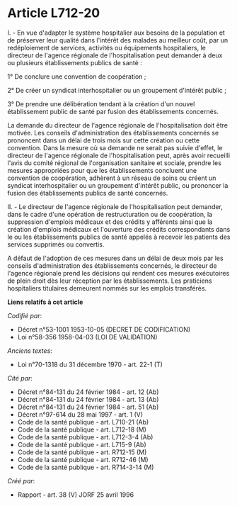 # Article L712-20

I. - En vue d'adapter le système hospitalier aux besoins de la population et de préserver leur qualité dans l'intérêt des
malades au meilleur coût, par un redéploiement de services, activités ou équipements hospitaliers, le directeur de l'agence
régionale de l'hospitalisation peut demander à deux ou plusieurs établissements publics de santé :

1° De conclure une convention de coopération ;

2° De créer un syndicat interhospitalier ou un groupement d'intérêt public ;

3° De prendre une délibération tendant à la création d'un nouvel établissement public de santé par fusion des établissements
concernés.

La demande du directeur de l'agence régionale de l'hospitalisation doit être motivée. Les conseils d'administration des
établissements concernés se prononcent dans un délai de trois mois sur cette création ou cette convention. Dans la mesure où
sa demande ne serait pas suivie d'effet, le directeur de l'agence régionale de l'hospitalisation peut, après avoir recueilli
l'avis du comité régional de l'organisation sanitaire et sociale, prendre les mesures appropriées pour que les établissements
concluent une convention de coopération, adhèrent à un réseau de soins ou créent un syndicat interhospitalier ou un
groupement d'intérêt public, ou prononcer la fusion des établissements publics de santé concernés.

II. - Le directeur de l'agence régionale de l'hospitalisation peut demander, dans le cadre d'une opération de restructuration
ou de coopération, la suppression d'emplois médicaux et des crédits y afférents ainsi que la création d'emplois médicaux et
l'ouverture des crédits correspondants dans le ou les établissements publics de santé appelés à recevoir les patients des
services supprimés ou convertis.

A défaut de l'adoption de ces mesures dans un délai de deux mois par les conseils d'administration des établissements
concernés, le directeur de l'agence régionale prend les décisions qui rendent ces mesures exécutoires de plein droit dès leur
réception par les établissements. Les praticiens hospitaliers titulaires demeurent nommés sur les emplois transférés.

**Liens relatifs à cet article**

_Codifié par_:

  - Décret n°53-1001 1953-10-05 (DECRET DE CODIFICATION)
  - Loi n°58-356 1958-04-03 (LOI DE VALIDATION)

_Anciens textes_:

  - Loi n°70-1318 du 31 décembre 1970 - art. 22-1 (T)

_Cité par_:

  - Décret n°84-131 du 24 février 1984 - art. 12 (Ab)
  - Décret n°84-131 du 24 février 1984 - art. 13 (Ab)
  - Décret n°84-131 du 24 février 1984 - art. 51 (Ab)
  - Décret n°97-614 du 28 mai 1997 - art. 1 (V)
  - Code de la santé publique - art. L710-21 (Ab)
  - Code de la santé publique - art. L712-18 (M)
  - Code de la santé publique - art. L712-3-4 (Ab)
  - Code de la santé publique - art. L715-9 (Ab)
  - Code de la santé publique - art. R712-15 (M)
  - Code de la santé publique - art. R712-46 (M)
  - Code de la santé publique - art. R714-3-14 (M)

_Créé par_:

  - Rapport - art. 38 (V) JORF 25 avril 1996
